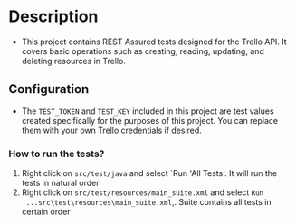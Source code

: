 # Description
- This project contains REST Assured tests designed for the Trello API. It covers basic operations such as creating, reading, updating, and deleting resources in Trello.

## Configuration
- The `TEST_TOKEN` and `TEST_KEY` included in this project are test values created specifically for the purposes of this project. You can replace them with your own Trello credentials if desired.

### How to run the tests?
1. Right click on `src/test/java` and select `Run 'All Tests'. It will run the tests in natural order
2. Right click on `src/test/resources/main_suite.xml` and select `Run '...src\test\resources\main_suite.xml`,. Suite contains all tests in certain order
